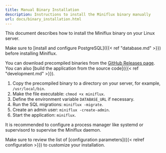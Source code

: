 ```yaml
---
title: Manual Binary Installation
description: Instructions to install the Miniflux binary manually
url: docs/binary_installation.html
---
```


This document describes how to install the Miniflux binary on your Linux server.

Make sure to [install and configure PostgreSQL]({{< ref "database.md" >}}) before installing Miniflux.

You can download precompiled binaries from the [GitHub Releases page](https://github.com/miniflux/v2/releases). You can also [build the application from the source code]({{< ref "development.md" >}}).

1. Copy the precompiled binary to a directory on your server, for example, `/usr/local/bin`.
2. Make the file executable: `chmod +x miniflux`.
3. Define the environment variable `DATABASE_URL` if necessary.
4. Run the SQL migrations: `miniflux -migrate`.
5. Create an admin user: `miniflux -create-admin`.
6. Start the application: `miniflux`.

<p class="info">
It is recommended to configure a process manager like systemd or supervisord to supervise the Miniflux daemon.
</p>

Make sure to review the list of [configuration parameters]({{< relref configuration >}}) to customize your installation.
